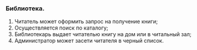 ### Библиотека. 
1. Читатель может оформить запрос на получение книги;
2. Осуществляется поиск по каталогу;
3. Библиотекарь выдает читателью книгу на дом или в читальный зал;
4. Администратор может засети читателя в черный список.
